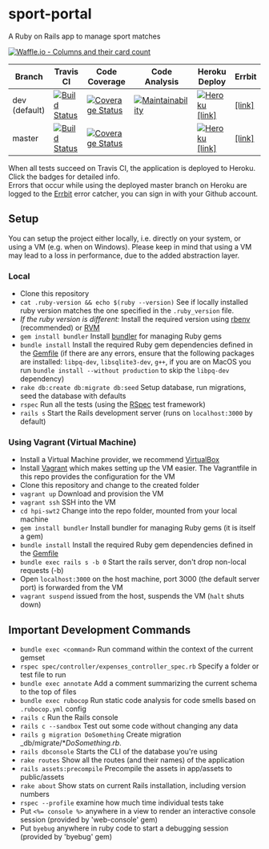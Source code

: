# sport-portal

A Ruby on Rails app to manage sport matches

[![Waffle.io - Columns and their card count](https://badge.waffle.io/hpi-swt2/sport-portal.svg?columns=all)](https://waffle.io/hpi-swt2/sport-portal) 

Branch | Travis CI  | Code Coverage | Code Analysis | Heroku Deploy | Errbit
------ | ---------- | ------------- | ------------- | ------------- | ------
dev (default) |[![Build Status](https://travis-ci.org/hpi-swt2/sport-portal.svg?branch=dev)](https://travis-ci.org/hpi-swt2/sport-portal) | [![Coverage Status](https://coveralls.io/repos/github/hpi-swt2/sport-portal/badge.svg?branch=dev)](https://coveralls.io/github/hpi-swt2/sport-portal?branch=dev) | [![Maintainability](https://api.codeclimate.com/v1/badges/dc7597d1a5e076edb3e4/maintainability)](https://codeclimate.com/github/hpi-swt2/sport-portal/maintainability) | [![Heroku](https://heroku-badge.herokuapp.com/?app=sport-portal-dev)](https://sport-portal-dev.herokuapp.com/) [[link]](https://sport-portal-dev.herokuapp.com/) | [[link]](https://swt2-errbit-2017.herokuapp.com/apps/5a031be36caee90014ce8531) |
master  |[![Build Status](https://travis-ci.org/hpi-swt2/sport-portal.svg?branch=master)](https://travis-ci.org/hpi-swt2/sport-portal/branches) | [![Coverage Status](https://coveralls.io/repos/github/hpi-swt2/sport-portal/badge.svg?branch=master)](https://coveralls.io/github/hpi-swt2/sport-portal?branch=master) |   | [![Heroku](https://heroku-badge.herokuapp.com/?app=sport-portal)](http://sport-portal.herokuapp.com/) [[link]](http://sport-portal.herokuapp.com/) | [[link]](https://swt2-errbit-2017.herokuapp.com/apps/5a030ed1d901a0000620325e) |


When all tests succeed on Travis CI, the application is deployed to Heroku. Click the badges for detailed info. <br>
Errors that occur while using the deployed master branch on Heroku are logged to the [Errbit](http://swt2-errbit-2017.herokuapp.com/) error catcher, you can sign in with your Github account.

## Setup

You can setup the project either locally, i.e. directly on your system, or using a VM (e.g. when on Windows). Please keep in mind that using a VM may lead to a loss in performance, due to the added abstraction layer.

### Local

* Clone this repository
* `cat .ruby-version && echo $(ruby --version)` See if locally installed ruby version matches the one specified in the `.ruby_version` file.
* _If the ruby version is different:_ Install the required version using [rbenv](https://github.com/rbenv/rbenv#installation) (recommended) or [RVM](https://rvm.io/rvm/install)
* `gem install bundler` Install [bundler](http://bundler.io/) for managing Ruby gems
* `bundle install` Install the required Ruby gem dependencies defined in the [Gemfile](http://bundler.io/gemfile.html)
(if there are any errors, ensure that the following packages are installed: `libpq-dev`, `libsqlite3-dev`, `g++`, if you are on MacOS you run `bundle install --without production` to skip the `libpq-dev` dependency)
* `rake db:create db:migrate db:seed` Setup database, run migrations, seed the database with defaults
* `rspec` Run all the tests (using the [RSpec](http://rspec.info/) test framework)
* `rails s` Start the Rails development server (runs on `localhost:3000` by default)

### Using Vagrant (Virtual Machine)

* Install a Virtual Machine provider, we recommend [VirtualBox](https://www.virtualbox.org/wiki/Downloads)
* Install [Vagrant](https://www.vagrantup.com/downloads.html) which makes setting up the VM easier. The Vagrantfile in this repo provides the configuration for the VM
* Clone this repository and change to the created folder
* `vagrant up` Download and provision the VM
* `vagrant ssh` SSH into the VM
* `cd hpi-swt2` Change into the repo folder, mounted from your local machine
* `gem install bundler` Install bundler for managing Ruby gems (it is itself a gem)
* `bundle install` Install the required Ruby gem dependencies defined in the [Gemfile](http://bundler.io/gemfile.html)
* `bundle exec rails s -b 0` Start the rails server, don't drop non-local requests (-b)
* Open `localhost:3000` on the host machine, port 3000 (the default server port) is forwarded from the VM
* `vagrant suspend` issued from the host, suspends the VM (`halt` shuts down)

## Important Development Commands

* `bundle exec <command>` Run command within the context of the current gemset
* `rspec spec/controller/expenses_controller_spec.rb` Specify a folder or test file to run
* `bundle exec annotate` Add a comment summarizing the current schema to the top of files
* `bundle exec rubocop` Run static code analysis for code smells based on `.rubocop.yml` config
* `rails c` Run the Rails console
* `rails c --sandbox` Test out some code without changing any data
* `rails g migration DoSomething` Create migration _db/migrate/*_DoSomething.rb_.
* `rails dbconsole` Starts the CLI of the database you're using
* `rake routes` Show all the routes (and their names) of the application
* `rails assets:precompile` Precompile the assets in app/assets to public/assets
* `rake about` Show stats on current Rails installation, including version numbers
* `rspec --profile` examine how much time individual tests take
* Put `<%= console %>` anywhere in a view to render an interactive console session (provided by 'web-console' gem)
* Put `byebug` anywhere in ruby code to start a debugging session (provided by 'byebug' gem)

